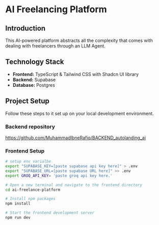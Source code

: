 ﻿# AI Freelancing Platform

## Introduction

This AI-powered platform abstracts all the complexity that comes with dealing with freelancers through an LLM Agent.

## Technology Stack

-   **Frontend:** TypeScript & Tailwind CSS with Shadcn UI library
-   **Backend:** Supabase
-   **Database:** Postgres

## Project Setup

Follow these steps to it set up on your local development environment.

### Backend repository

https://github.com/MuhammadIbneRafiq/BACKEND_autolanding_ai


### Frontend Setup

```bash
# setup env varialbe
export "SUPABASE_KEY=[paste supabase api key here]" > .env
export "SUPABASE_URL=[paste supabase URL here]" >> .env
export GROQ_API_KEY= 'paste groq api key here.'

# Open a new terminal and navigate to the frontend directory
cd ai-freelance-platform

# Install npm packages
npm install

# Start the frontend development server
npm run dev


```
